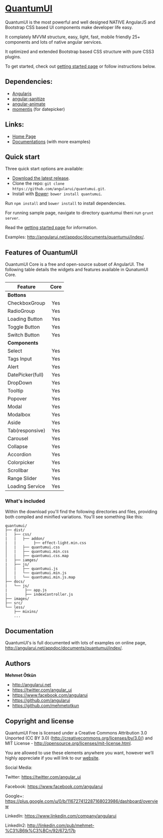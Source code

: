 ﻿# [QuantumUI](http://angularui.net/)

QuantumUI is the most powerful and well designed NATIVE AngularJS and Bootstrap CSS based UI components make developer life easy.

It complately MVVM structure, easy, light, fast, mobile friendly 25+ components and lots of native angular services.

It optimized and extended Bootstrap based CSS structure with pure CSS3 plugins.

To get started, check out [getting started page](http://angularui.net/ui/start) or follow instructions below.

## Dependencies:

+ [Angularjs](https://github.com/angular/angular.js)
+ [angular-sanitize](https://github.com/angular/bower-angular-sanitize)
+ [angular-animate](https://github.com/angular/bower-angular-animate)
+ [momentjs](https://github.com/moment/moment) (for datepicker)


## Links:

+ [Home Page](http://angularui.net/)
+ [Documentations](http://angularui.net/appdoc/documents/home/dashboard) (with more examples)

## Quick start

Three quick start options are available:

- [Download the latest release](https://github.com/angularui/quantumui/archive/master.zip).
- Clone the repo: `git clone https://github.com/angularui/quantumui.git`.
- Install with [Bower](http://bower.io): `bower install quantumui`.

Run `npm install` and `bower install` to install dependencies.

For running sample page, navigate to directory quantumui theni run `grunt server`.

Read the [getting started page](http://angularui.net/appdoc/documents/home/dashboard) for information.

Examples: <http://angularui.net/appdoc/documents/quantumui/index/>.

## Features of OuantumUI 

OuantumUI Core is a free and open-source subset of AngularUI. The following table details the widgets and features available in QunatumUI Core.


| Feature | Core |
| ------- | :----: |
| **Bottons** |
| CheckboxGroup | Yes |
| RadioGroup | Yes |
| Loading Button | Yes |
| Toggle Button | Yes |
| Switch Button | Yes |
| **Components** |
| Select | Yes |
| Tags Input | Yes | 
| Alert | Yes |
| DatePicker(full) | Yes |
| DropDown | Yes |
| Tooltip | Yes |
| Popover | Yes |
| Modal | Yes |
| Modalbox | Yes |
| Aside | Yes |
| Tab(responsive) | Yes |
| Carousel | Yes |
| Collapse | Yes |
| Accordion | Yes |
| Colorpicker | Yes |
| Scrollbar | Yes |
| Range Slider | Yes |
| Loading Service | Yes |


### What's included

Within the download you'll find the following directories and files, providing both compiled and minified variations. You'll see something like this:

```
quantumui/
├── dist/
|   ├── css/
|   |   ├── addon/
|   |        ├── effect-light.min.css
│   |   ├── quantumui.css
│   |   ├── quantumui.min.css
│   |   ├── quantumui.css.map
|   ├── iamges/
|   ├── js/
│   |   ├── quantumui.js
│   |   └── quantumui.min.js
│   |   └── quantumui.min.js.map
├── docs/
|   └── js/
|        ├── app.js
|        ├── indexController.js
├── images/
├── src/
└── less/
    ├── mixins/
    ...

```


## Documentation

QuantumUI's is full documented with lots of examples on online page, <http://angularui.net/appdoc/documents/quantumui/index/>.




## Authors

**Mehmet Ötkün**

+ <http://angularui.net>
+ <https://twitter.com/angular_ui>
+ <https://www.facebook.com/angularui>
+ <https://github.com/angularui>
+ <https://github.com/mehmetotkun>



## Copyright and license

QuantumUI Free is licensed under a Creative Commons Attribution 3.0 Unported (CC BY 3.0)  (http://creativecommons.org/licenses/by/3.0/) and MIT License - http://opensource.org/licenses/mit-license.html.

You are allowed to use these elements anywhere you want, however we’ll highly appreciate if you will link to our [website](http://angularui.net).



Social Media:

Twitter: <https://twitter.com/angular_ui>

Facebook: <https://www.facebook.com/angularui>

Google+: <https://plus.google.com/u/0/b/116727412287168023986/dashboard/overview>

LinkedIn: <https://www.linkedin.com/company/angularui>

LinkedIn2: <http://linkedin.com/pub/mehmet-%C3%B6tk%C3%BCn/92/672/17b>
